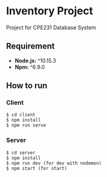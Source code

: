 # Inventory Project

Project for CPE231 Database System

## Requirement
 - **Node.js:**  ^10.15.3
 - **Npm:** ^6.9.0

## How to run
### Client
  ```
  $ cd client
  $ npm install
  $ npm run serve
  ```
### Server
  ```
  $ cd server
  $ npm install
  $ npm run dev (for dev with nodemon)
  $ npm start (for start)
